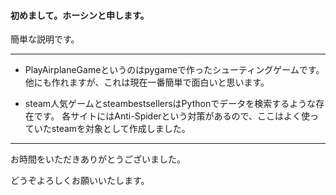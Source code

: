 #### 初めまして。ホーシンと申します。
簡単な説明です。

------
+ PlayAirplaneGameというのはpygameで作ったシューティングゲームです。
他にも作れますが、これは現在一番簡単で面白いと思います。

+ steam人気ゲームとsteambestsellersはPythonでデータを検索するような存在です。
各サイトにはAnti-Spiderという対策があるので、ここはよく使っていたsteamを対象として作成しました。

-----

お時間をいただきありがとうございました。

どうぞよろしくお願いいたします。
